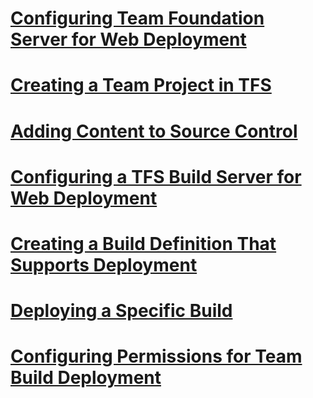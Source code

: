 # [Configuring Team Foundation Server for Web Deployment](configuring-team-foundation-server-for-web-deployment.md)
# [Creating a Team Project in TFS](creating-a-team-project-in-tfs.md)
# [Adding Content to Source Control](adding-content-to-source-control.md)
# [Configuring a TFS Build Server for Web Deployment](configuring-a-tfs-build-server-for-web-deployment.md)
# [Creating a Build Definition That Supports Deployment](creating-a-build-definition-that-supports-deployment.md)
# [Deploying a Specific Build](deploying-a-specific-build.md)
# [Configuring Permissions for Team Build Deployment](configuring-permissions-for-team-build-deployment.md)
